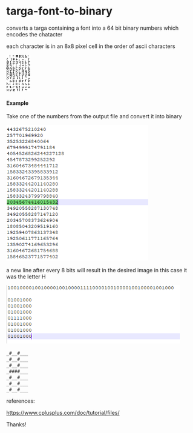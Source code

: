 # targa-font-to-binary
converts a targa containing a font into a 64 bit binary numbers which encodes the chatacter

each character is in an 8x8 pixel cell in the order of ascii characters

![Alt Text](https://raw.githubusercontent.com/nulface/targa-font-to-binary/main/png%20font.png)


#### Example
Take one of the numbers from the output file and convert it into binary

![Alt Text](https://raw.githubusercontent.com/nulface/targa-font-to-binary/main/number.PNG)

a new line after every 8 bits will result in the desired image
in this case it was the letter H

![Alt Text](https://raw.githubusercontent.com/nulface/targa-font-to-binary/main/letter%20h.png)

```
_#__#___
_#__#___
_#__#___
_####___
_#__#___
_#__#___
_#__#___  
```



references:

https://www.cplusplus.com/doc/tutorial/files/

Thanks!

